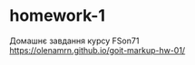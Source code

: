 # homework-1
Домашнє завдання курсу FSon71 <br>
<a href=https://olenamrn.github.io/goit-markup-hw-01/>https://olenamrn.github.io/goit-markup-hw-01/</a>
